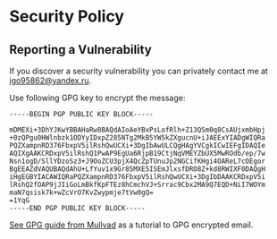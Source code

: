 <!--
SPDX-License-Identifier: GPL-3.0-or-later
SPDX-FileCopyrightText: 2022 igo95862
-->
# Security Policy

## Reporting a Vulnerability

If you discover a security vulnerability you can privately contact me at
[igo95862@yandex.ru](mailto:igo95862@yandex.ru).

Use following GPG key to encrypt the message:

```
-----BEGIN PGP PUBLIC KEY BLOCK-----

mDMEXi+3DhYJKwYBBAHaRw8BAQdAIoAeYBxPsLofRlh+Z13QSm0q8CsAUjxmbHpj
+0zQPgu0HWlnbzk1ODYyIDxpZ285NTg2MkB5YW5kZXgucnU+iJAEExYIADgWIQRa
PQZXampnRD376FbxpV5ilRshQwUCXi+3DgIbAwULCQgHAgYVCgkICwIEFgIDAQIe
AQIXgAAKCRDxpV5ilRshQ1PwAP9EgUa6RjpB19CtjNqVMEYZbUX5MwROdb/ep/7w
Nsn1ogD/SllYDzoSz3+J9OoZCU3pjX4QcZpTUnuJp2NGCifKHgi4OAReL7cOEgor
BgEEAZdVAQUBAQdAhU+LfYuv1x9Gr85MXE5ISEmJlxsfDRO8Z+kd8RWIXF0DAQgH
iHgEGBYIACAWIQRaPQZXampnRD376FbxpV5ilRshQwUCXi+3DgIbDAAKCRDxpV5i
lRshQ2fOAP9jJIiGoLmBkfKpFTEz8hCmchVJ+Srrac9Cbx2MA9Q7EQD+NiI7WOYm
maN7qsisk7k+wZcVrO7KvZwypmje7tVw0gQ=
=1YqG
-----END PGP PUBLIC KEY BLOCK-----
```

[See GPG guide from Mullvad](https://mullvad.net/en/help/how-encrypt-messages-asymmetric-encryption/)
as a tutorial to GPG encrypted email.
